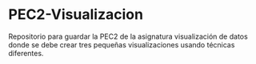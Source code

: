 # PEC2-Visualizacion
Repositorio para guardar la PEC2 de la asignatura visualización de datos donde se debe crear tres pequeñas visualizaciones usando técnicas diferentes.
